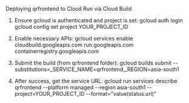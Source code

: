 Deploying qrfrontend to Cloud Run via Cloud Build

1) Ensure gcloud is authenticated and project is set:
   gcloud auth login
   gcloud config set project YOUR_PROJECT_ID

2) Enable necessary APIs:
   gcloud services enable cloudbuild.googleapis.com run.googleapis.com containerregistry.googleapis.com

3) Submit the build (from qrfrontend folder):
   gcloud builds submit --substitutions=_SERVICE_NAME=qrfrontend,_REGION=asia-south1

4) After success, get the service URL:
   gcloud run services describe qrfrontend --platform managed --region asia-south1 --project=YOUR_PROJECT_ID --format="value(status.url)"
